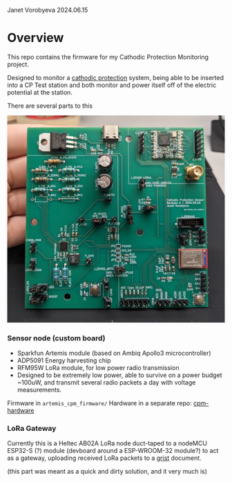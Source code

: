 Janet Vorobyeva
2024.06.15

# Overview

This repo contains the firmware for my Cathodic Protection Monitoring project.

Designed to monitor a [cathodic protection](https://en.wikipedia.org/wiki/Cathodic_protection) system,
being able to be inserted into a CP Test station and both monitor and power itself off of the electric
potential at the station.

There are several parts to this

![Photo of the sensor board](board_photo.jpg)

### Sensor node (custom board)
- Sparkfun Artemis module (based on Ambiq Apollo3 microcontroller)
- ADP5091 Energy harvesting chip
- RFM95W LoRa module, for low power radio transmission
- Designed to be extremely low power, able to survive on a power budget ~100uW,
  and transmit several radio packets a day with voltage measurements.

Firmware in `artemis_cpm_firmware/`
Hardware in a separate repo: [cpm-hardware](https://github.com/jvorob/cpm-hardware)


### LoRa Gateway 
Currently this is a 
Heltec AB02A LoRa node duct-taped to a 
nodeMCU ESP32-S (?) module (devboard around a ESP-WROOM-32 module?)
to act as a gateway, uploading received LoRa packets to a [grist](getgrist.com) document.

(this part was meant as a quick and dirty solution, and it very much is)

